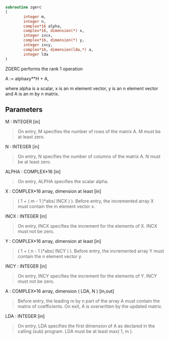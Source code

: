 ```fortran
subroutine zgerc
(
        integer m,
        integer n,
        complex*16 alpha,
        complex*16, dimension(*) x,
        integer incx,
        complex*16, dimension(*) y,
        integer incy,
        complex*16, dimension(lda,*) a,
        integer lda
)
```

ZGERC  performs the rank 1 operation

A := alpha*x*y**H + A,

where alpha is a scalar, x is an m element vector, y is an n element
vector and A is an m by n matrix.

## Parameters
M : INTEGER [in]
> On entry, M specifies the number of rows of the matrix A.
> M must be at least zero.

N : INTEGER [in]
> On entry, N specifies the number of columns of the matrix A.
> N must be at least zero.

ALPHA : COMPLEX*16 [in]
> On entry, ALPHA specifies the scalar alpha.

X : COMPLEX*16 array, dimension at least [in]
> ( 1 + ( m - 1 )*abs( INCX ) ).
> Before entry, the incremented array X must contain the m
> element vector x.

INCX : INTEGER [in]
> On entry, INCX specifies the increment for the elements of
> X. INCX must not be zero.

Y : COMPLEX*16 array, dimension at least [in]
> ( 1 + ( n - 1 )*abs( INCY ) ).
> Before entry, the incremented array Y must contain the n
> element vector y.

INCY : INTEGER [in]
> On entry, INCY specifies the increment for the elements of
> Y. INCY must not be zero.

A : COMPLEX*16 array, dimension ( LDA, N ) [in,out]
> Before entry, the leading m by n part of the array A must
> contain the matrix of coefficients. On exit, A is
> overwritten by the updated matrix.

LDA : INTEGER [in]
> On entry, LDA specifies the first dimension of A as declared
> in the calling (sub) program. LDA must be at least
> max( 1, m ).
